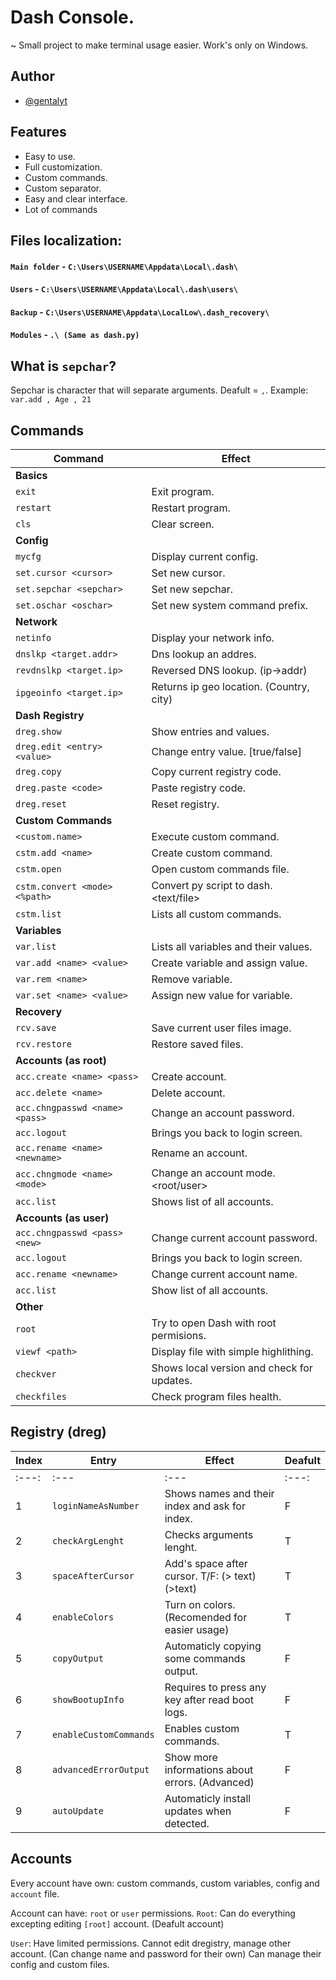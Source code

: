 # Dash Console.
~ Small project to make terminal usage easier. Work's only on Windows.


## Author

- [@gentalyt](https://www.github.com/gentalyt)


## Features
- Easy to use.
- Full customization.
- Custom commands.
- Custom separator.
- Easy and clear interface.
- Lot of commands


## Files localization:
#### `Main folder` - `C:\Users\USERNAME\Appdata\Local\.dash\`
#### `Users` - `C:\Users\USERNAME\Appdata\Local\.dash\users\`
#### `Backup` - `C:\Users\USERNAME\Appdata\LocalLow\.dash_recovery\`
#### `Modules` - `.\ (Same as dash.py)`


## What is `sepchar`?
Sepchar is character that will separate arguments. Deafult = `,`. Example: `var.add , Age , 21` 


## Commands
| Command                        | Effect                                     |
|--------------------------------|--------------------------------------------|
|     **Basics**                 |                                            |
| `exit`                         | Exit program.                              |
| `restart`                      | Restart program.                           |
| `cls`                          | Clear screen.                              |
|     **Config**                 |                                            |
| `mycfg`                        | Display current config.                    |
| `set.cursor <cursor>`          | Set new cursor.                            |
| `set.sepchar <sepchar>`        | Set new sepchar.                           |
| `set.oschar <oschar>`          | Set new system command prefix.             |
|     **Network**                |                                            |
| `netinfo`                      | Display your network info.                 |
| `dnslkp <target.addr>`         | Dns lookup an addres.                      |
| `revdnslkp <target.ip>`        | Reversed DNS lookup. (ip->addr)            |
| `ipgeoinfo <target.ip>`        | Returns ip geo location. (Country, city)   |
|     **Dash Registry**          |                                            |
| `dreg.show`                    | Show entries and values.                   |
| `dreg.edit <entry> <value>`    | Change entry value. [true/false]           |
| `dreg.copy`                    | Copy current registry code.                |
| `dreg.paste <code>`            | Paste registry code.                       |
| `dreg.reset`                   | Reset registry.                            |
|     **Custom Commands**        |                                            |
| `<custom.name>`                | Execute custom command.                    |
| `cstm.add <name>`              | Create custom command.                     |
| `cstm.open`                    | Open custom commands file.                 |
| `cstm.convert <mode> <%path>`  | Convert py script to dash. <text/file>     |
| `cstm.list`                    | Lists all custom commands.                 |
|     **Variables**              |                                            |
| `var.list`                     | Lists all variables and their values.      |
| `var.add <name> <value>`       | Create variable and assign value.          |
| `var.rem <name>`               | Remove variable.                           |
| `var.set <name> <value>`       | Assign new value for variable.             |
|     **Recovery**               |                                            |
| `rcv.save`                     | Save current user files image.             |
| `rcv.restore`                  | Restore saved files.                       |
|     **Accounts (as root)**     |                                            |
| `acc.create <name> <pass>`     | Create account.                            |
| `acc.delete <name>`            | Delete account.                            |
| `acc.chngpasswd <name> <pass>` | Change an account password.                |
| `acc.logout`                   | Brings you back to login screen.           |
| `acc.rename <name> <newname>`  | Rename an account.                         |
| `acc.chngmode <name> <mode>`   | Change an account mode. <root/user>        |
| `acc.list`                     | Shows list of all accounts.                |
|     **Accounts (as user)**     |                                            |
| `acc.chngpasswd <pass> <new>`  | Change current account password.           |
| `acc.logout`                   | Brings you back to login screen.           |
| `acc.rename <newname>`         | Change current account name.               |
| `acc.list`                     | Show list of all accounts.                 |
|     **Other**                  |                                            |
| `root`                         | Try to open Dash with root permisions.     |
| `viewf <path>`                 | Display file with simple highlithing.      |
| `checkver`                     | Shows local version and check for updates. |
| `checkfiles`                   | Check program files health.                |


## Registry (dreg)
| Index | Entry                          | Effect                                          | Deafult |
|-------|--------------------------------|-------------------------------------------------|---------|
| :---: |  :---                          |  :---                                           |  :---:  |
|   1   | `loginNameAsNumber`            | Shows names and their index and ask for index.  |    F    |
|   2   | `checkArgLenght`               | Checks arguments lenght.                        |    T    |
|   3   | `spaceAfterCursor`             | Add's space after cursor. T/F: (> text) (>text) |    T    |
|   4   | `enableColors`                 | Turn on colors. (Recomended for easier usage)   |    T    |
|   5   | `copyOutput`                   | Automaticly copying some commands output.       |    F    |
|   6   | `showBootupInfo`               | Requires to press any key after read boot logs. |    F    |
|   7   | `enableCustomCommands`         | Enables custom commands.                        |    T    |
|   8   | `advancedErrorOutput`          | Show more informations about errors. (Advanced) |    F    |
|   9   | `autoUpdate`                   | Automaticly install updates when detected.      |    F    |


## Accounts
Every account have own: custom commands, custom variables, config and `account` file.

Account can have: `root` or `user` permissions.
`Root`:
Can do everything excepting editing `[root]` account. (Deafult account) 

`User`:
Have limited permissions. Cannot edit dregistry, manage other account. (Can change name and password for their own)
Can manage their config and custom files.
